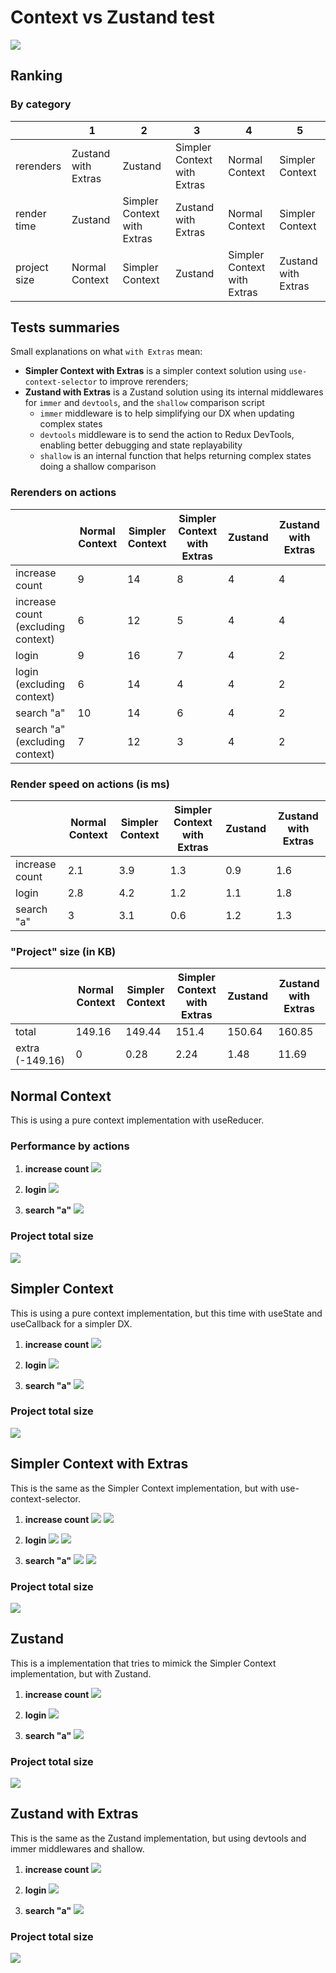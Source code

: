 # Context vs Zustand test
![](/public/app-look.png)

## Ranking

### By category
||1|2|3|4|5|
|-|-|-|-|-|-|
|rerenders|Zustand with Extras|Zustand|Simpler Context with Extras|Normal Context|Simpler Context|
|render time|Zustand|Simpler Context with Extras|Zustand with Extras|Normal Context|Simpler Context|
|project size|Normal Context|Simpler Context|Zustand|Simpler Context with Extras|Zustand with Extras|

## Tests summaries

Small explanations on what `with Extras` mean:
- **Simpler Context with Extras** is a simpler context solution using `use-context-selector` to improve rerenders;
- **Zustand with Extras** is a Zustand solution using its internal middlewares for `immer` and `devtools`, and the `shallow` comparison script
  - `immer` middleware is to help simplifying our DX when updating complex states
  - `devtools` middleware is to send the action to Redux DevTools, enabling better debugging and state replayability
  - `shallow` is an internal function that helps returning complex states doing a shallow comparison

### Rerenders on actions
||Normal Context|Simpler Context|Simpler Context with Extras|Zustand|Zustand with Extras|
|-|-|-|-|-|-|
|increase count|9|14|8|4|4|
|increase count (excluding context)|6|12|5|4|4|
|login|9|16|7|4|2|
|login (excluding context)|6|14|4|4|2|
|search "a"|10|14|6|4|2|
|search "a" (excluding context)|7|12|3|4|2|

### Render speed on actions (is ms)
||Normal Context|Simpler Context|Simpler Context with Extras|Zustand|Zustand with Extras|
|-|-|-|-|-|-|
|increase count|2.1|3.9|1.3|0.9|1.6|
|login|2.8|4.2|1.2|1.1|1.8|
|search "a"|3|3.1|0.6|1.2|1.3|

### "Project" size (in KB)
||Normal Context|Simpler Context|Simpler Context with Extras|Zustand|Zustand with Extras|
|-|-|-|-|-|-|
|total|149.16|149.44|151.4|150.64|160.85|
|extra (-149.16)|0|0.28|2.24|1.48|11.69|


## Normal Context
This is using a pure context implementation with useReducer.

### Performance by actions

1) **increase count**
![](/packages-analyze/normal-context/profile-increase-count.png)

2) **login**
![](/packages-analyze/normal-context/profile-login.png)

3) **search "a"**
![](/packages-analyze/normal-context/profile-search-title.png)

### Project total size

![](/packages-analyze/normal-context/size.png)

## Simpler Context
This is using a pure context implementation, but this time with useState and useCallback for a simpler DX.

1) **increase count**
![](/packages-analyze/simpler-context/profile-increase-count.png)

2) **login**
![](/packages-analyze/simpler-context/profile-login.png)

3) **search "a"**
![](/packages-analyze/simpler-context/profile-search-title.png)

### Project total size

![](/packages-analyze/simpler-context/size.png)

## Simpler Context with Extras
This is the same as the Simpler Context implementation, but with use-context-selector.

1) **increase count**
![](/packages-analyze/simpler-context-with-extras/profile-increase-count-1.png)
![](/packages-analyze/simpler-context-with-extras/profile-increase-count-2.png)

2) **login**
![](/packages-analyze/simpler-context-with-extras/profile-login-1.png)
![](/packages-analyze/simpler-context-with-extras/profile-login-2.png)

3) **search "a"**
![](/packages-analyze/simpler-context-with-extras/profile-search-title-1.png)
![](/packages-analyze/simpler-context-with-extras/profile-search-title-2.png)

### Project total size

![](/packages-analyze/simpler-context-with-extras/size.png)

## Zustand
This is a implementation that tries to mimick the Simpler Context implementation, but with Zustand.

1) **increase count**
![](/packages-analyze/zustand/profile-increase-count.png)

2) **login**
![](/packages-analyze/zustand/profile-login.png)

3) **search "a"**
![](/packages-analyze/zustand/profile-search-title.png)

### Project total size

![](/packages-analyze/zustand/size.png)

## Zustand with Extras
This is the same as the Zustand implementation, but using devtools and immer middlewares and shallow.

1) **increase count**
![](/packages-analyze/zustand-with-extras/profile-increase-count.png)

2) **login**
![](/packages-analyze/zustand-with-extras/profile-login.png)

3) **search "a"**
![](/packages-analyze/zustand-with-extras/profile-search-title.png)

### Project total size

![](/packages-analyze/zustand-with-extras/size.png)
